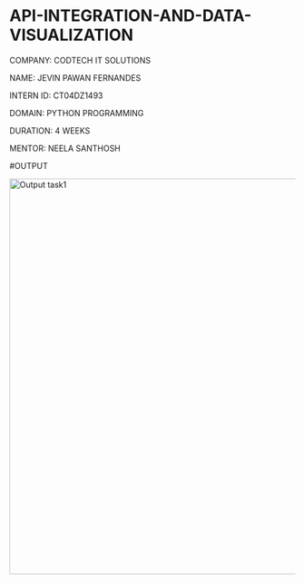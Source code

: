# API-INTEGRATION-AND-DATA-VISUALIZATION

COMPANY: CODTECH IT SOLUTIONS

NAME: JEVIN PAWAN FERNANDES

INTERN ID: CT04DZ1493

DOMAIN: PYTHON PROGRAMMING

DURATION: 4 WEEKS

MENTOR: NEELA SANTHOSH

#OUTPUT

<img width="983" height="697" alt="Output task1" src="https://github.com/user-attachments/assets/dc429e09-65b4-4cac-8ff4-8a06b0905b4c" />
